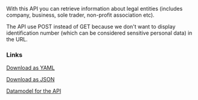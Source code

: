With this API you can retrieve information about legal entities (includes company, business, sole trader, non-profit association etc). 

The API use POST instead of GET because we don't want to display identification number (which can be considered sensitive personal data) in the URL.

### Links

[Download as YAML](./v2.yaml)

[Download as JSON](./v2.json)

[Datamodel for the API](http://uri.suomi.fi/datamodel/ns/nsgb)